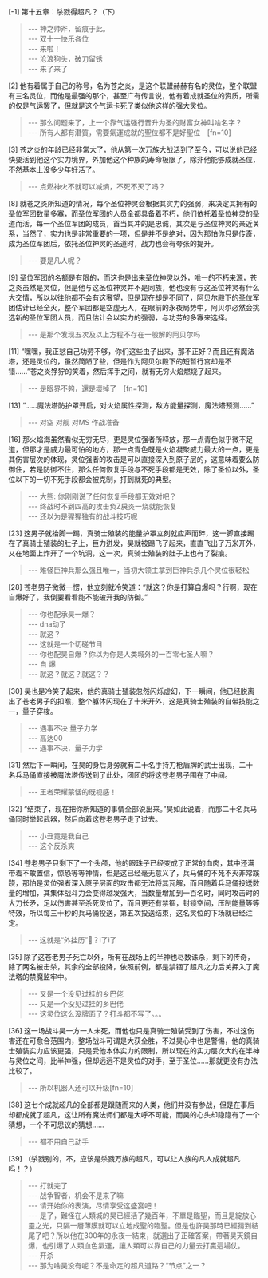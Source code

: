 
[-1] 第十五章：杀戮得超凡？（下）
>--- 神之帅斧，留痕于此。<br>
>--- 双十一快乐各位<br>
>--- 来啦！<br>
>--- 沧浪狗头，破刀留锈<br>
>--- 来了来了<br>

[2] 他有着属于自己的称号，名为苍之炎，是这个联盟赫赫有名的灵位，整个联盟有三名灵位，而他是最强的那个，甚至广有传言说，他有着成就圣位的资质，所需的仅是气运罢了，但就是这个气运卡死了类似他这样的强大灵位。
>--- 那么问题来了，上一个靠气运强行晋升为圣的财富女神叫啥名字？<br>
>--- 所有人都有潛質，需要氣運成就的聖位都不是好聖位　[fn=10]<br>

[3] 苍之炎的年龄已经非常大了，他从第一次万族大战活到了至今，可以说他已经快要活到他这个实力境界，外加他这个种族的寿命极限了，除非他能够成就圣位，不然基本上没多少年好活了。
>--- 点燃神火不就可以减熵，不死不灭了吗？<br>

[8] 就苍之炎所知道的情况，每个圣位神灵会根据其实力的强弱，来决定其拥有的圣位军团数量多寡，而圣位军团的人员全都具备着不朽，他们依托着圣位神灵的圣道而活，每一个圣位军团的成员，首当其冲的是忠诚，其次是与圣位神灵的亲近关系，当然了，实力也是非常重要的一项，但是并不是绝对，因为那怕你只是传奇，成为圣位军团后，依托圣位神灵的圣道时，战力也会有夸张的提升。
>--- 要是凡人呢？<br>

[9] 圣位军团的名额是有限的，而这也是出来圣位神灵以外，唯一的不朽来源，苍之炎虽然是灵位，但是他与这圣位神灵并不是同族，他也没有与这圣位神灵有什么大交情，所以以往他都不会有这奢望，但是现在却是不同了，阿贝尔殿下的圣位军团估计已经全灭，整个军团都是空虚无人，在眼前的永夜局势中，阿贝尔必然会挑选新的圣位军团人员，而且估计会以实力的强弱，与功劳的多寡来选择。
>--- 是那个发现五次及以上方程不存在一般解的阿贝尔吗<br>

[11] “嘿嘿，我正愁自己功劳不够，你们这些虫子出来，那不正好？而且还有魔法塔，还是灵位的，虽然简陋了些，但是作为阿贝尔殿下的短暂行宫却是不错……”苍之炎狰狞的笑着，然后挥手之间，就有无穷火焰燃烧了起来。
>--- 是眼界不夠，還是壞掉了　[fn=10]<br>

[13] “……魔法塔防护罩开启，对火焰属性探测，敌方能量探测，魔法塔预测……”
>--- 对空 对舰 对MS 作战准备<br>

[16] 那火焰海虽然看似无穷无尽，更是灵位强者所释放，那一点青色似乎微不足道，但那才是威力最可怕的地方，那一点青色既是火焰凝聚威力最大的一点，更是其伤害层次的体现，灵位强者的攻击是可以直接深入到原子层的，这意味着要么防御住，若是防御不住，那么任何恢复手段与不死手段都是无效，除了圣位以外，圣位以下的一切不死手段都会被克制，打到就死的典型。
>--- 大熊: 你刚刚说了任何恢复手段都无效对吧？<br>
>--- 终战时不到四高的攻击负Z戾炎一烧就能恢复<br>
>--- 还以为是猩猩独有的战斗技巧呢<br>

[23] 这男子就抬脚一踢，真骑士殖装的能量护罩立刻就应声而碎，这一脚直接踢在了真骑士殖装的肚子上，巨力迸发，昊就被踢飞了起来，直直飞出了万米开外，又在地面上炸开了一个坑洞，这一次，真骑士殖装的肚子上也有了裂痕。
>--- 难怪巨神兵那么强且唯一，当初大领主拿到巨神兵杀几个灵位很轻松<br>

[28] 苍老男子微微一愣，他立刻就冷笑道：“就这？你是打算自爆吗？行啊，现在自爆好了，我倒要看看能不能破开我的防御。”
>--- 你也配承昊一爆？<br>
>--- dna动了<br>
>--- 就这？<br>
>--- 这就是一个切磋节目<br>
>--- 你也配昊自爆？你以为你是人类城外的一百零七圣人嘛？<br>
>--- 自   爆<br>
>--- 就这？就这？就这？？<br>

[30] 昊也是冷笑了起来，他的真骑士殖装忽然闪烁虚幻，下一瞬间，他已经脱离出了苍老男子的扣喉，整个躯体闪现在了十米开外，这是真骑士殖装的自带技能之一，量子穿梭。
>--- 遇事不决 量子力学<br>
>--- 高达00<br>
>--- 遇事不决，量子力学<br>

[31] 然后下一瞬间，在昊的身后身旁就有二十名手持刀枪盾牌的武士出现，二十名兵马俑直接被魔法塔传送到了此处，团团的将这苍老男子围在了中间。
>--- 王者荣耀蒙恬的既视感！<br>

[32] “结束了，现在把你所知道的事情全部说出来。”昊如此说着，而那二十名兵马俑同时举起武器，然后向着这苍老男子走了过去。
>--- 小丑竟是我自己<br>
>--- 这个反杀爽<br>

[34] 苍老男子只剩下了一个头颅，他的眼珠子已经变成了正常的血肉，其中还满带着不敢置信，惊恐等等神情，但是这已经毫无意义了，兵马俑的不死不灭非常蹊跷，那怕是灵位强者深入原子层面的攻击都无法将其瓦解，而且随着兵马俑投送数量的增加，其集体战斗力会变得越发强大，当数量增加到一百名时，同时攻击时的大刀长矛，足以伤害甚至杀死灵位了，而且更还有禁锢，封锁空间，压制能量等等特效，所以每三十秒的兵马俑投送，第五次投送结束，这名灵位的下场就已经注定。
>--- 这就是“外挂历”🐴？i了i了<br>

[35] 除了这苍老男子死亡以外，所有在战场上的半神也尽数诛杀，剩下的传奇，除了两名被击杀，其余的全部投降，依照前例，都是禁锢了超凡之力后关押入了魔法塔的禁魔监牢中。
>--- 又是一个没见过挂的乡巴佬<br>
>--- 又是一个没见过挂的乡巴佬<br>
>--- 这灵位这么没牌面了？打斗都不写了。。。<br>

[36] 这一场战斗昊一方一人未死，而他也只是真骑士殖装受到了伤害，不过这伤害还在可愈合范围内，整场战斗可谓是大获全胜，不过昊心中也是警惕，他的真骑士殖装实力应该更强，只是受他本体实力的限制，所以现在的实力层次大约在半神与灵位之间，比半神强，但却远远不是灵位的对手，至于圣位……那就更没有办法比较了。
>--- 所以机器人还可以升级[fn=10]<br>

[38] 这七个成就超凡的全部都是跟随而来的人类，他们并没有参战，但是在事后却都成就了超凡，这让所有魔法师们都是大呼不可能，而昊的心头却隐隐有了一个猜想，一个不可思议的猜想……
>--- 都不用自己动手<br>

[39] （杀戮别的，不，应该是杀戮万族的超凡，可以让人族的凡人成就超凡吗！？）
>--- 打就完了<br>
>--- 战争智者，机会不是来了嘛<br>
>--- 请开始你的表演，尽情享受这盛宴吧！<br>
>--- 是了，難怪在人類城的昊已經活了幾百年，不單是臨聖，而且是綻放心靈之光，只隔一層薄膜就可以立地成聖的臨聖。但是也許昊那時已經猜到結尾了吧？所以他在300年的永夜一結束，就選出了正確答案，帶著昊天鏡自爆，也引爆了人類血色氣運，讓人類可以靠自己的力量去打贏這場仗。<br>
>--- 开杀<br>
>--- 那为啥昊没有呢？不是命定的超凡道路？“节点”之一？<br>
